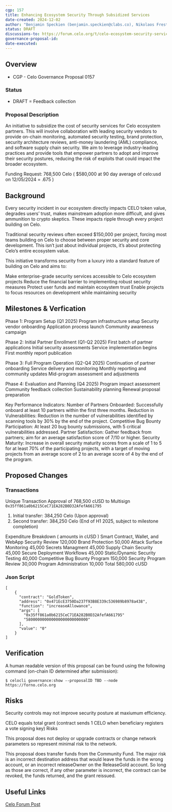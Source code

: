 ```yaml
---
cgp: 157
title: Enhancing Ecosystem Security Through Subsidized Services
date-created: 2024-12-02
author: "Benjamin Speckien (benjamin.speckien@clabs.co), Nikolaos Frestis (nikolaos.frestis@clabs.co), Stefan Ioja (stefan.ioja@clabs.co)" 
status: DRAFT 
discussions-to: https://forum.celo.org/t/celo-ecosystem-security-services-program-enhancing-ecosystem-security-through-subsidized-services
governance-proposal-id: 
date-executed: 
---
```

 
## Overview 
 
- CGP - Celo Governance Proposal 0157  
 
### Status 

- DRAFT = Feedback collection

### Proposal Description
An initiative to subsidize the cost of security services for Celo ecosystem partners. This will involve collaboration with leading security vendors to provide on-chain monitoring, automated security testing, brand protection, security architecture reviews, anti-money laundering (AML) compliance, and software supply chain security. We aim to leverage industry-leading practices and provide tools that empower partners to adopt and improve their security postures, reducing the risk of exploits that could impact the broader ecosystem.

Funding Request: 768,500 Celo ( $580,000 at 90 day average of celo:usd on 12/05/2024 = .675 )
 
## Background
 
Every security incident in our ecosystem directly impacts CELO token value, degrades users’ trust, makes mainstream adoption more difficult, and gives ammunition to crypto skeptics. These impacts ripple through every project building on Celo.

Traditional security reviews often exceed $150,000 per project, forcing most teams building on Celo to choose between proper security and core development. This isn’t just about individual projects, it’s about protecting Celo’s entire ecosystem value.

This initiative transforms security from a luxury into a standard feature of building on Celo and aims to:

Make enterprise-grade security services accessible to Celo ecosystem projects
Reduce the financial barrier to implementing robust security measures
Protect user funds and maintain ecosystem trust
Enable projects to focus resources on development while maintaining security

 
## Milestones & Verfication
 
Phase 1: Program Setup (Q1 2025)
Program infrastructure setup
Security vendor onboarding
Application process launch
Community awareness campaign

Phase 2: Initial Partner Enrollment (Q1-Q2 2025)
First batch of partner applications
Initial security assessments
Service implementation begins
First monthly report publication

Phase 3: Full Program Operation (Q2-Q4 2025)
Continuation of partner onboarding
Service delivery and monitoring
Monthly reporting and community updates
Mid-program assessment and adjustments

Phase 4: Evaluation and Planning (Q4 2025)
Program impact assessment
Community feedback collection
Sustainability planning
Renewal proposal preparation


Key Performance Indicators:
Number of Partners Onboarded: Successfully onboard at least 10 partners within the first three months.
Reduction in Vulnerabilities: Reduction in the number of vulnerabilities identified by scanning tools by 30% by the end of the project.
Competitive Bug Bounty Participation: At least 20 bug bounty submissions, with 5 critical vulnerabilities addressed.
Partner Satisfaction: Gather feedback from partners; aim for an average satisfaction score of 7/10 or higher.
Security Maturity: Increase in overall security maturity scores from a scale of 1 to 5 for at least 70% of the participating projects, with a target of moving projects from an average score of 2 to an average score of 4 by the end of the program.



## Proposed Changes
### Transactions
Unique Transaction Approval of 768,500 cUSD to Multisign ```0x35ff861a0b6215CeC71EA282B0D32AfefA661795```
1. Initial transfer: 384,250 Celo (Upon approval)
2. Second transfer: 384,250 Celo (End of H1 2025, subject to milestone completion)

Expenditure Breakdown ( amounts in cUSD )
Smart Contract, Wallet, and WebApp Security Review	120,000
Brand Protection	50,000
Attack Surface Monitoring	45,000
Secrets Managment	45,000
Supply Chain Security	45,000
Secure Deployment Workflows	45,000
Static/Dynamic Security Testing	40,000
Competitive Bug Bounty Program	150,000
Security Program Review	30,000
Program Administration	10,000
Total	580,000 cUSD


### Json Script
```
[
    {
      "contract": "GoldToken",
      "address": "0x471EcE3750Da237f93B8E339c536989b8978a438",
      "function": "increaseAllowance",
      "args": [
        "0x35ff861a0b6215CeC71EA282B0D32AfefA661795"
        "580000000000000000000000000"
      ],
      "value": "0"
    }
]
```

## Verification
A human readable version of this proposal can be found using the following command (on-chain ID determined after submission):

`$ celocli governance:show --proposalID TBD --node https://forno.celo.org`




## Risks
 
Security controls may not improve security posture at maxiumum efficiency.

CELO equals total grant (contract sends 1 CELO when beneficiary registers a vote signing key)
Risks

This proposal does not deploy or upgrade contracts or change network parameters so represent minimal risk to the network.

This proposal does transfer funds from the Community Fund. The major risk is an incorrect destination address that would leave the funds in the wrong account, or an incorrect releaseOwner on the ReleaseGold account. So long as those are correct, if any other parameter is incorrect, the contract can be revoked, the funds returned, and the grant reissued.

 
## Useful Links
 [Celo Forum Post](https://forum.celo.org/t/celo-ecosystem-security-services-program-enhancing-ecosystem-security-through-subsidized-services/9360)


